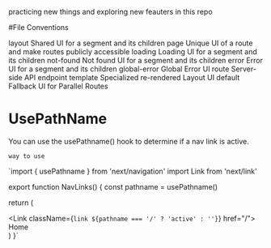 practicing new things and exploring new feauters in this repo

#File Conventions

layout   	    Shared UI for a segment and its children
page	        Unique UI of a route and make routes publicly accessible
loading 	    Loading UI for a segment and its children
not-found	    Not found UI for a segment and its children
error	        Error UI for a segment and its children
global-error	Global Error UI
route	        Server-side API endpoint
template	    Specialized re-rendered Layout UI
default	        Fallback UI for Parallel Routes


# UsePathName 

You can use the usePathname() hook to determine if a nav link is active.

`way to use`

`import { usePathname } from 'next/navigation'
import Link from 'next/link'
 
export function NavLinks() {
  const pathname = usePathname()
 
  return (
    <nav>
      <Link className={`link ${pathname === '/' ? 'active' : ''}`} href="/">
        Home
      </Link>
        </nav>
  )
}`